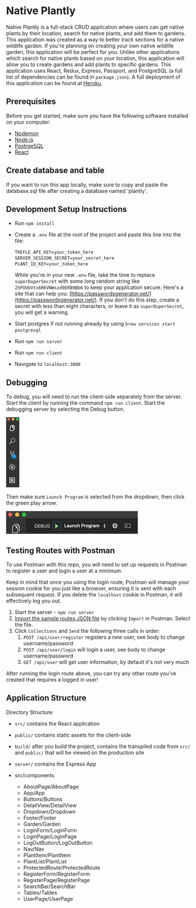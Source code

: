 # Native Plantly

Native Plantly is a full-stack CRUD application where users can get native plants by their location, search for native plants, and add them to gardens. This application was created as a way to better track sections for a native wildlife garden. If you're planning on creating your own native wildlife garden, this application will be perfect for you. Unlike other applications which search for native plants based on your location, this application will allow you to create gardens and add plants to specific gardens. This application uses React, Redux, Express, Passport, and PostgreSQL (a full list of dependencies can be found in `package.json`). A full deployment of this application can be found at [Heroku](https://still-atoll-92787.herokuapp.com/home).

## Prerequisites

Before you get started, make sure you have the following software installed on your computer:

- [Nodemon](https://nodemon.io/)
- [Node.js](https://nodejs.org/en/)
- [PostrgeSQL](https://www.postgresql.org/)
- [React](https://reactjs.org/)

## Create database and table

If you want to run this app locally, make sure to copy and paste the database.sql file after creating a database named 'plantly'.

## Development Setup Instructions

- Run `npm install`
- Create a `.env` file at the root of the project and paste this line into the file:

  ```
  TREFLE_API_KEY=your_token_here
  SERVER_SESSION_SECRET=your_secret_here
  PLANT_ID_KEY=your_token_here

  ```

  While you're in your new `.env` file, take the time to replace `superDuperSecret` with some long random string like `25POUbVtx6RKVNWszd9ERB9Bb6` to keep your application secure. Here's a site that can help you: [https://passwordsgenerator.net/](https://passwordsgenerator.net/). If you don't do this step, create a secret with less than eight characters, or leave it as `superDuperSecret`, you will get a warning.

- Start postgres if not running already by using `brew services start postgresql`
- Run `npm run server`
- Run `npm run client`
- Navigate to `localhost:3000`

## Debugging

To debug, you will need to run the client-side separately from the server. Start the client by running the command `npm run client`. Start the debugging server by selecting the Debug button.

![VSCode Toolbar](documentation/images/vscode-toolbar.png)

Then make sure `Launch Program` is selected from the dropdown, then click the green play arrow.

![VSCode Debug Bar](documentation/images/vscode-debug-bar.png)

## Testing Routes with Postman

To use Postman with this repo, you will need to set up requests in Postman to register a user and login a user at a minimum.

Keep in mind that once you using the login route, Postman will manage your session cookie for you just like a browser, ensuring it is sent with each subsequent request. If you delete the `localhost` cookie in Postman, it will effectively log you out.

1. Start the server - `npm run server`
2. [Import the sample routes JSON file](./PostmanPrimeSoloRoutes.json) by clicking `Import` in Postman. Select the file.
3. Click `Collections` and `Send` the following three calls in order:
   1. `POST /api/user/register` registers a new user, see body to change username/password
   2. `POST /api/user/login` will login a user, see body to change username/password
   3. `GET /api/user` will get user information, by default it's not very much

After running the login route above, you can try any other route you've created that requires a logged in user!

## Application Structure

Directory Structure:

- `src/` contains the React application
- `public/` contains static assets for the client-side
- `build/` after you build the project, contains the transpiled code from `src/` and `public/` that will be viewed on the production site
- `server/` contains the Express App

- src/components
  - AboutPage/AboutPage
  - App/App
  - Buttons/Buttons
  - DetailView/DetailView
  - Dropdown/Dropdown
  - Footer/Footer
  - Garden/Garden
  - LoginForm/LoginForm
  - LoginPage/LoginPage
  - LogOutButton/LogOutButton
  - Nav/Nav
  - PlantItem/PlantItem
  - PlantList/PlantList
  - ProtectedRoute/ProtectedRoute
  - RegisterForm/RegisterForm
  - RegisterPage/RegisterPage
  - SearchBar/SearchBar
  - Tables/Tables
  - UserPage/UserPage
